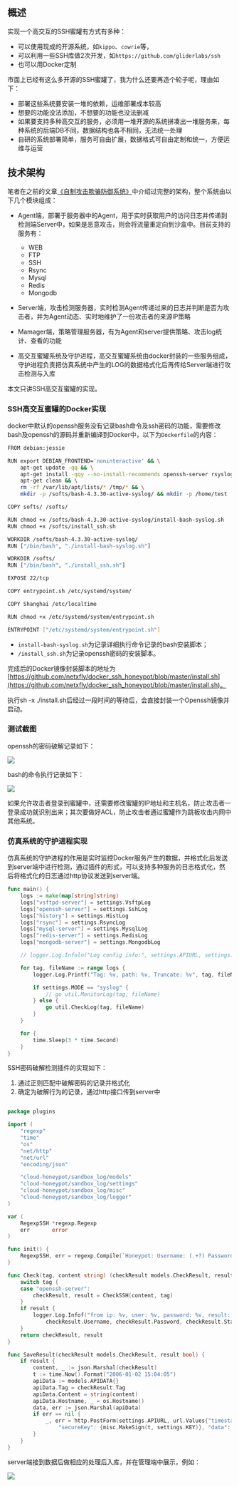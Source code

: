 ## 概述

实现一个高交互的SSH蜜罐有方式有多种：

- 可以使用现成的开源系统，如`kippo`、`cowrie`等，
- 可以利用一些SSH库做2次开发，如`https://github.com/gliderlabs/ssh`
- 也可以用Docker定制

市面上已经有这么多开源的SSH蜜罐了，我为什么还要再造个轮子呢，理由如下：

- 部署这些系统要安装一堆的依赖，运维部署成本较高
- 想要的功能没法添加，不想要的功能也没法删减
- 如果要支持多种高交互的服务，必须用一堆开源的系统拼凑出一堆服务来，每种系统的后端DB不同，数据结构也各不相同，无法统一处理
- 自研的系统部署简单，服务可自由扩展，数据格式可自由定制和统一，方便运维与运营

## 技术架构

笔者在之前的文章[《自制攻击欺骗防御系统》](https://zhuanlan.zhihu.com/p/23535920)中介绍过完整的架构，整个系统由以下几个模块组成：

- Agent端，部署于服务器中的Agent，用于实时获取用户的访问日志并传递到检测端Server中，如果是恶意攻击，则会将流量重定向到沙盒中。目前支持的服务有：

    - WEB
    - FTP
    - SSH
    - Rsync
    - Mysql
    - Redis
    - Mongodb

- Server端，攻击检测服务器，实时检测Agent传递过来的日志并判断是否为攻击者，并为Agent动态、实时地维护了一份攻击者的来源IP策略
- Mamager端，策略管理服务器，有为Agent和server提供策略、攻击log统计、查看的功能
- 高交互蜜罐系统及守护进程，高交互蜜罐系统由docker封装的一些服务组成，守护进程负责把仿真系统中产生的LOG的数据格式化后再传给Server端进行攻击检测与入库

本文只讲SSH高交互蜜罐的实现。

### SSH高交互蜜罐的Docker实现

docker中默认的openssh服务没有记录bash命令及ssh密码的功能，需要修改bash及openssh的源码并重新编译到Docker中，以下为`Dockerfile`的内容：
```bash
FROM debian:jessie

RUN export DEBIAN_FRONTEND='noninteractive' && \
    apt-get update -qq && \
    apt-get install -qqy --no-install-recommends openssh-server rsyslog wget patch make gcc curl libc6-dev net-tools vim && \
    apt-get clean && \
    rm -rf /var/lib/apt/lists/* /tmp/* && \
    mkdir -p /softs/bash-4.3.30-active-syslog/ && mkdir -p /home/test

COPY softs/ /softs/

RUN chmod +x /softs/bash-4.3.30-active-syslog/install-bash-syslog.sh
RUN chmod +x /softs/install_ssh.sh

WORKDIR /softs/bash-4.3.30-active-syslog/
RUN ["/bin/bash", "./install-bash-syslog.sh"]

WORKDIR /softs/
RUN ["/bin/bash", "./install_ssh.sh"]

EXPOSE 22/tcp

COPY entrypoint.sh /etc/systemd/system/

COPY Shanghai /etc/localtime

RUN chmod +x /etc/systemd/system/entrypoint.sh

ENTRYPOINT ["/etc/systemd/system/entrypoint.sh"]
```

- `install-bash-syslog.sh`为记录详细执行命令记录的bash安装脚本；
- `/install_ssh.sh`为记录openssh密码的安装脚本。

完成后的Docker镜像封装脚本的地址为[https://github.com/netxfly/docker_ssh_honeypot/blob/master/install.sh](https://github.com/netxfly/docker_ssh_honeypot/blob/master/install.sh)。

执行sh -x ./install.sh后经过一段时间的等待后，会直接封装一个Openssh镜像并启动。

### 测试截图

openssh的密码破解记录如下：

![](http://docs.xsec.io/images/docker_ssh_honeypot/openssh.jpg)

bash的命令执行记录如下：

![](http://docs.xsec.io/images/docker_ssh_honeypot/bash.jpg)

如果允许攻击者登录到蜜罐中，还需要修改蜜罐的IP地址和主机名，防止攻击者一登录成功就识别出来；其次要做好ACL，防止攻击者通过蜜罐作为跳板攻击内网中其他系统。


### 仿真系统的守护进程实现

仿真系统的守护进程的作用是实时监控Docker服务产生的数据，并格式化后发送到server端中进行检测，通过插件的形式，可以支持多种服务的日志格式化，然后将格式化的日志通过http协议发送到server端。

```go
func main() {
	logs := make(map[string]string)
	logs["vsftpd-server"] = settings.VsftpLog
	logs["openssh-server"] = settings.SshLog
	logs["history"] = settings.HistLog
	logs["rsync"] = settings.RsyncLog
	logs["mysql-server"] = settings.MysqlLog
	logs["redis-server"] = settings.RedisLog
	logs["mongodb-server"] = settings.MongodbLog

	// logger.Log.Infoln("Log config info:", settings.APIURL, settings.KEY, settings.MODE)

	for tag, fileName := range logs {
		logger.Log.Printf("Tag: %v, path: %v, Truncate: %v", tag, fileName, os.Truncate(fileName, 0))

		if settings.MODE == "syslog" {
			// go util.MonitorLog(tag, fileName)
		} else {
			go util.CheckLog(tag, fileName)
		}
	}

	for {
		time.Sleep(3 * time.Second)
	}
}
```

SSH密码破解检测插件的实现如下：

1. 通过正则匹配中破解密码的记录并格式化
2. 确定为破解行为的记录，通过http接口传到server中

```go

package plugins

import (
	"regexp"
	"time"
	"os"
	"net/http"
	"net/url"
	"encoding/json"

	"cloud-honeypot/sandbox_log/models"
	"cloud-honeypot/sandbox_log/settings"
	"cloud-honeypot/sandbox_log/misc"
	"cloud-honeypot/sandbox_log/logger"
)

var (
	RegexpSSH *regexp.Regexp
	err       error
)

func init() {
	RegexpSSH, err = regexp.Compile(`Honeypot: Username: (.+?) Password: (.+?), from: (.+?), result: (.+?)`)
}

func Check(tag, content string) (checkResult models.CheckResult, result bool) {
	switch tag {
	case "openssh-server":
		checkResult, result = CheckSSH(content, tag)
	}
	if result {
		logger.Log.Infof("from ip: %v, user: %v, password: %v, result: %v", checkResult.Ip,
			checkResult.Username, checkResult.Password, checkResult.Status)
	}
	return checkResult, result
}

func SaveResult(checkResult models.CheckResult, result bool) {
	if result {
		content, _ := json.Marshal(checkResult)
		t := time.Now().Format("2006-01-02 15:04:05")
		apiData := models.APIDATA{}
		apiData.Tag = checkResult.Tag
		apiData.Content = string(content)
		apiData.Hostname, _ = os.Hostname()
		data, err := json.Marshal(apiData)
		if err == nil {
			_, err = http.PostForm(settings.APIURL, url.Values{"timestamp": {t},
				"secureKey": {misc.MakeSign(t, settings.KEY)}, "data": {string(data)}})
		}
	}
}

```

server端接到数据后做相应的处理后入库，并在管理端中展示，例如：

![](http://docs.xsec.io/images/docker_ssh_honeypot/data.jpg)


